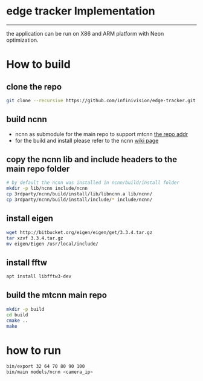 # edge tracker Implementation
-----------------------------
the application can be run on X86 and ARM platform with Neon optimization.

# How to build
## clone the repo
```sh
git clone --recursive https://github.com/infinivision/edge-tracker.git
```

## build ncnn
* ncnn as submodule for the main repo to support mtcnn [the repo addr](https://github.com/Tencent/ncnn.git) 
* for the build and install please refer to the ncnn [wiki page](https://github.com/Tencent/ncnn/wiki/how-to-build)

## copy the ncnn lib and include headers to the main repo folder
```sh
# by default the ncnn was installed in ncnn/build/install folder
mkdir -p lib/ncnn include/ncnn
cp 3rdparty/ncnn/build/install/lib/libncnn.a lib/ncnn/
cp 3rdparty/ncnn/build/install/include/* include/ncnn/
```
## install eigen
```sh
wget http://bitbucket.org/eigen/eigen/get/3.3.4.tar.gz
tar xzvf 3.3.4.tar.gz
mv eigen/Eigen /usr/local/include/
```

## install fftw
```sh
apt install libfftw3-dev
```

## build the mtcnn main repo
```sh
mkdir -p build
cd build
cmake ..
make
```

# how to run
```sh
bin/export 32 64 70 80 90 100
bin/main models/ncnn <camera_ip>
```

